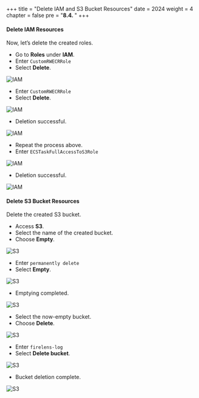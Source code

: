 +++
title = "Delete IAM and S3 Bucket Resources"
date = 2024
weight = 4
chapter = false
pre = "<b>8.4. </b>"
+++

#### Delete IAM Resources

Now, let’s delete the created roles.
- Go to **Roles** under **IAM**.
- Enter `CustomRWECRRole`
- Select **Delete**.

![IAM](/images/Clean-up/iam-1.png)

- Enter `CustomRWECRRole`
- Select **Delete**.

![IAM](/images/Clean-up/iam-2.png)

- Deletion successful.

![IAM](/images/Clean-up/iam-3.png)

- Repeat the process above.
- Enter `ECSTaskFullAccessToS3Role`

![IAM](/images/Clean-up/iam-4.png)

- Deletion successful.

![IAM](/images/Clean-up/iam-5.png)

#### Delete S3 Bucket Resources

Delete the created S3 bucket.
- Access **S3**.
- Select the name of the created bucket.
- Choose **Empty**.

![S3](/images/Clean-up/s3-1.png)

- Enter `permanently delete`
- Select **Empty**.

![S3](/images/Clean-up/s3-2.png)

- Emptying completed.

![S3](/images/Clean-up/s3-3.png)

- Select the now-empty bucket.
- Choose **Delete**.

![S3](/images/Clean-up/s3-4.png)

- Enter `firelens-log`
- Select **Delete bucket**.

![S3](/images/Clean-up/s3-5.png)

- Bucket deletion complete.

![S3](/images/Clean-up/s3-6.png)
